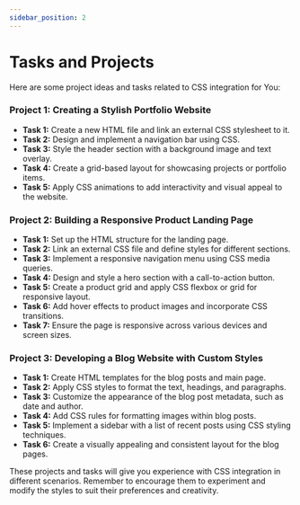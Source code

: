 ```yaml
---
sidebar_position: 2
---
```


# Tasks and Projects

Here are some project ideas and tasks related to CSS integration for You:

### Project 1: Creating a Stylish Portfolio Website
- **Task 1:** Create a new HTML file and link an external CSS stylesheet to it.
- **Task 2:** Design and implement a navigation bar using CSS.
- **Task 3:** Style the header section with a background image and text overlay.
- **Task 4:** Create a grid-based layout for showcasing projects or portfolio items.
- **Task 5:** Apply CSS animations to add interactivity and visual appeal to the website.

### Project 2: Building a Responsive Product Landing Page
- **Task 1:** Set up the HTML structure for the landing page.
- **Task 2:** Link an external CSS file and define styles for different sections.
- **Task 3:** Implement a responsive navigation menu using CSS media queries.
- **Task 4:** Design and style a hero section with a call-to-action button.
- **Task 5:** Create a product grid and apply CSS flexbox or grid for responsive layout.
- **Task 6:** Add hover effects to product images and incorporate CSS transitions.
- **Task 7:** Ensure the page is responsive across various devices and screen sizes.

### Project 3: Developing a Blog Website with Custom Styles
- **Task 1:** Create HTML templates for the blog posts and main page.
- **Task 2:** Apply CSS styles to format the text, headings, and paragraphs.
- **Task 3:** Customize the appearance of the blog post metadata, such as date and author.
- **Task 4:** Add CSS rules for formatting images within blog posts.
- **Task 5:** Implement a sidebar with a list of recent posts using CSS styling techniques.
- **Task 6:** Create a visually appealing and consistent layout for the blog pages.

These projects and tasks will give you experience with CSS integration in different scenarios. Remember to encourage them to experiment and modify the styles to suit their preferences and creativity.
